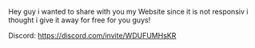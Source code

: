 Hey guy i wanted to share with you my Website since it is not responsiv i thought i give it away for free for you guys! 

Discord: https://discord.com/invite/WDUFUMHsKR
